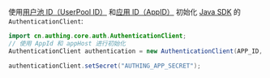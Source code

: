 使用[用户池 ID（UserPool ID）](/guides/faqs/get-userpool-id-and-secret.md) 和[应用 ID（AppID）](/guides/faqs/get-app-id-and-secret.md) 初始化 [Java SDK](/reference-new/web/sdk-for-java/) 的 `AuthenticationClient`:

```java
import cn.authing.core.auth.AuthenticationClient;
// 使用 AppId 和 appHost 进行初始化
AuthenticationClient authentication = new AuthenticationClient(APP_ID, APP_HOST);

authenticationClient.setSecret("AUTHING_APP_SECRET");
```

